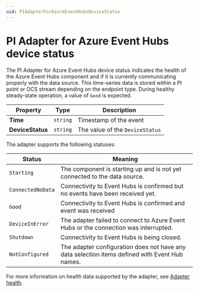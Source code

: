 ```yaml
---
uid: PIAdapterForAzureEventHubsDeviceStatus
---
```


# PI Adapter for Azure Event Hubs device status

The PI Adapter for Azure Event Hubs device status indicates the health of the Azure Event Hubs component and if it is currently communicating properly with the data source. This time-series data is stored within a PI point or OCS stream depending on the endpoint type. During healthy steady-state operation, a value of `Good` is expected.

| Property                          | Type                                 | Description                    |
|-----------------------------------|--------------------------------------|--------------------------------|
| **Time**                        | `string`                               | Timestamp of the event        |
| **DeviceStatus**                | `string`                               | The value of the `DeviceStatus` |

The adapter supports the following statuses:

| Status            | Meaning                                                                                       |
|-------------------|-----------------------------------------------------------------------------------------------|
| `Starting`        | The component is starting up and is not yet connected to the data source.                     |
| `ConnectedNoData` | Connectivity to Event Hubs is confirmed but no events have been received yet.                  |
| `Good`            | Connectivity to Event Hubs is confirmed and event was received                                |
| `DeviceInError`   | The adapter failed to connect to Azure Event Hubs or the connection was interrupted.          |
| `Shutdown`        | Connectivity to Event Hubs is being closed.                                                    |
| `NotConfigured`   | The adapter configuration does not have any data selection items defined with Event Hub names. |

For more information on health data supported by the adapter, see [Adapter health](xref:AdapterHealth).